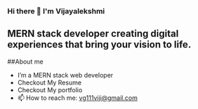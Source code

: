 ### Hi there 👋 I'm Vijayalekshmi
## MERN stack developer creating digital experiences that bring your vision to life.

##About me


-  I’m a MERN stack web developer
-  Checkout My Resume
-  Checkout My portfolio
- 📫 How to reach me: vg111viji@gmail.com

